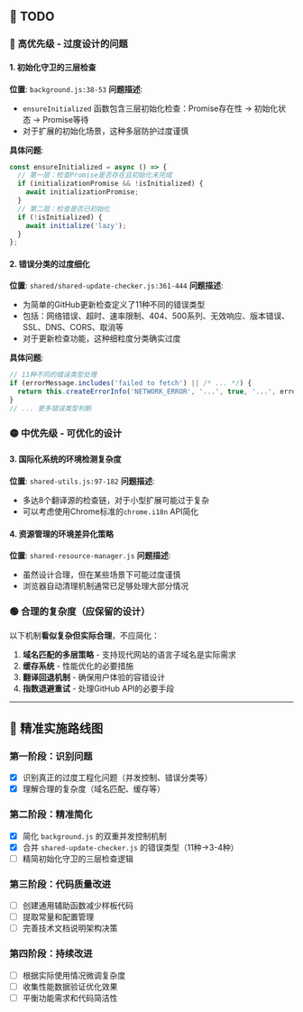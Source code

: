 ## 🔧 TODO

### 🔴 **高优先级 - 过度设计的问题**

#### 1. **初始化守卫的三层检查**
**位置**: `background.js:38-53`
**问题描述**:
- `ensureInitialized` 函数包含三层初始化检查：Promise存在性 → 初始化状态 → Promise等待
- 对于扩展的初始化场景，这种多层防护过度谨慎

**具体问题**:
```javascript
const ensureInitialized = async () => {
  // 第一层：检查Promise是否存在且初始化未完成
  if (initializationPromise && !isInitialized) {
    await initializationPromise;
  }
  // 第二层：检查是否已初始化
  if (!isInitialized) {
    await initialize('lazy');
  }
};
```

#### 2. **错误分类的过度细化**
**位置**: `shared/shared-update-checker.js:361-444`
**问题描述**:
- 为简单的GitHub更新检查定义了11种不同的错误类型
- 包括：网络错误、超时、速率限制、404、500系列、无效响应、版本错误、SSL、DNS、CORS、取消等
- 对于更新检查功能，这种细粒度分类确实过度

**具体问题**:
```javascript
// 11种不同的错误类型处理
if (errorMessage.includes('failed to fetch') || /* ... */) {
  return this.createErrorInfo('NETWORK_ERROR', '...', true, '...', error);
}
// ... 更多错误类型判断
```

### 🟡 **中优先级 - 可优化的设计**

#### 3. **国际化系统的环境检测复杂度**
**位置**: `shared-utils.js:97-182`
**问题描述**:
- 多达8个翻译源的检查链，对于小型扩展可能过于复杂
- 可以考虑使用Chrome标准的`chrome.i18n` API简化

#### 4. **资源管理的环境差异化策略**
**位置**: `shared-resource-manager.js`
**问题描述**:
- 虽然设计合理，但在某些场景下可能过度谨慎
- 浏览器自动清理机制通常已足够处理大部分情况

### 🟢 **合理的复杂度（应保留的设计）**

以下机制**看似复杂但实际合理**，不应简化：

1. **域名匹配的多层策略** - 支持现代网站的语言子域名是实际需求
2. **缓存系统** - 性能优化的必要措施
3. **翻译回退机制** - 确保用户体验的容错设计
4. **指数退避重试** - 处理GitHub API的必要手段

---

## 📝 精准实施路线图

### 第一阶段：识别问题
- [x] 识别真正的过度工程化问题（并发控制、错误分类等）
- [x] 理解合理的复杂度（域名匹配、缓存等）

### 第二阶段：精准简化
- [x] 简化 `background.js` 的双重并发控制机制
- [x] 合并 `shared-update-checker.js` 的错误类型（11种→3-4种）
- [ ] 精简初始化守卫的三层检查逻辑

### 第三阶段：代码质量改进
- [ ] 创建通用辅助函数减少样板代码
- [ ] 提取常量和配置管理
- [ ] 完善技术文档说明架构决策

### 第四阶段：持续改进
- [ ] 根据实际使用情况微调复杂度
- [ ] 收集性能数据验证优化效果
- [ ] 平衡功能需求和代码简洁性